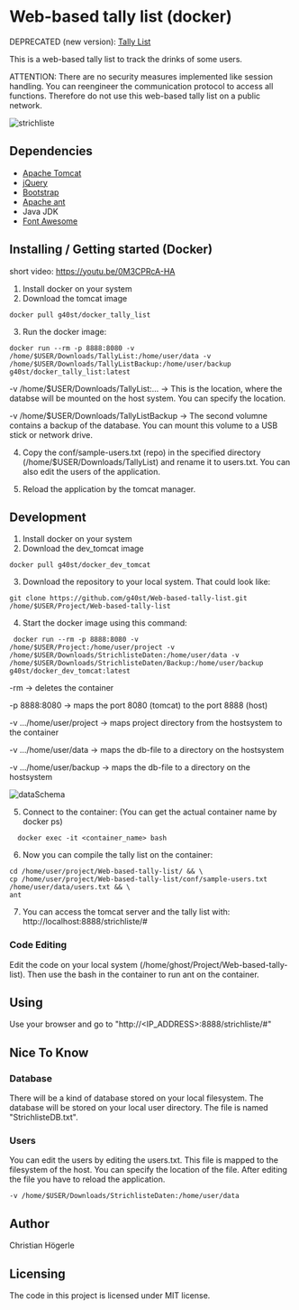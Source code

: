 # Web-based tally list (docker)

DEPRECATED (new version): [Tally List](https://github.com/g40st/tally_list_docker)

This is a web-based tally list to track the drinks of some users. 

ATTENTION: There are no security measures implemented like session handling. You can reengineer the communication protocol to access all functions. Therefore do not use this web-based tally list on a public network.

![strichliste](https://user-images.githubusercontent.com/7523395/34341782-252e2f6a-e99f-11e7-99d3-f6b987df4d0c.gif)

## Dependencies
* [Apache Tomcat](http://tomcat.apache.org/)
* [jQuery](https://jquery.com/)
* [Bootstrap](http://getbootstrap.com/)
* [Apache ant](https://ant.apache.org/)
* Java JDK
* [Font Awesome](https://fontawesome.com/)

## Installing / Getting started (Docker)
  short video: https://youtu.be/0M3CPRcA-HA

  1) Install docker on your system
  2) Download the tomcat image
```shell
docker pull g40st/docker_tally_list
```
  3) Run the docker image:
```shell
docker run --rm -p 8888:8080 -v /home/$USER/Downloads/TallyList:/home/user/data -v /home/$USER/Downloads/TallyListBackup:/home/user/backup  g40st/docker_tally_list:latest
```

   -v /home/$USER/Downloads/TallyList:... -> This is the location, where the databse will be mounted on the host system. You can  specify the location. 

  -v /home/$USER/Downloads/TallyListBackup -> The second volumne contains a backup of the database. You can mount this volume to a USB stick or network drive.

  4) Copy the conf/sample-users.txt (repo) in the specified directory (/home/$USER/Downloads/TallyList) and rename it to users.txt. You can also edit the users of the application.
      
  5) Reload the application by the tomcat manager.


## Development
  1) Install docker on your system
  2) Download the dev_tomcat image
```shell
docker pull g40st/docker_dev_tomcat
```
  3) Download the repository to your local system. That could look like:
 ```shell
git clone https://github.com/g40st/Web-based-tally-list.git /home/$USER/Project/Web-based-tally-list
```   
  4) Start the docker image using this command:
  ```shell
   docker run --rm -p 8888:8080 -v /home/$USER/Project:/home/user/project -v /home/$USER/Downloads/StrichlisteDaten:/home/user/data -v /home/$USER/Downloads/StrichlisteDaten/Backup:/home/user/backup  g40st/docker_dev_tomcat:latest
   ```
  -rm   ->  deletes the container 
  
  -p 8888:8080  ->   maps the port 8080 (tomcat) to the port 8888 (host)
  
  -v .../home/user/project ->  maps project directory from the hostsystem to the container
  
  -v .../home/user/data ->  maps the db-file to a directory on the hostsystem
  
  -v .../home/user/backup -> maps the db-file to a directory on the hostsystem

![dataSchema](https://user-images.githubusercontent.com/7523395/45096074-f9550000-b11f-11e8-8c0c-3c53cb63f073.png)

  5) Connect to the container: (You can get the actual container name by docker ps)
  ```shell
    docker exec -it <container_name> bash  
  ```
  6) Now you can compile the tally list on the container:
```shell
cd /home/user/project/Web-based-tally-list/ && \
cp /home/user/project/Web-based-tally-list/conf/sample-users.txt /home/user/data/users.txt && \
ant
  ```
  7) You can access the tomcat server and the tally list with:
      http://localhost:8888/strichliste/#
    

### Code Editing
  Edit the code on your local system (/home/ghost/Project/Web-based-tally-list). Then use the bash in the container to run ant on the container. 

## Using
  Use your browser and go to "http://<IP_ADDRESS>:8888/strichliste/#"

## Nice To Know

### Database
There will be a kind of database stored on your local filesystem. The database will be stored on your local user directory. The file is named "StrichlisteDB.txt".

### Users
You can edit the users by editing the users.txt. This file is mapped to the filesystem of the host. You can specify the location of the file. After editing the file you have to reload the application.

```shell
-v /home/$USER/Downloads/StrichlisteDaten:/home/user/data
```


## Author
Christian Högerle

## Licensing
The code in this project is licensed under MIT license.

